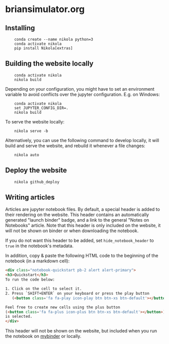 # briansimulator.org

## Installing

```
    conda create --name nikola python=3
    conda activate nikola
    pip install Nikola[extras]
```

## Building the website locally
```
    conda activate nikola
    nikola build
```

Depending on your configuration, you might have to set an environment variable
to avoid conflicts over the jupyter configuration. E.g. on Windows:
```
    conda activate nikola
    set JUPYTER_CONFIG_DIR=.
    nikola build
```

To serve the website locally:
```
    nikola serve -b
```

Alternatively, you can use the following command to develop locally, it will
build and serve the website, and rebuild it whenever a file changes:
```
    nikola auto
```

## Deploy the website
```
    nikola github_deploy
```

## Writing articles

Articles are jupyter notebook files. By default, a special header is added to
their rendering on the website. This header contains an automatically generated
"launch binder" badge, and a link to the general "Notes on Notebooks" article.
Note that this header is only included on the website, it will not be shown on
binder or when downloading the notebook.

If you do not want this header to be added, set `hide_notebook_header` to `true`
in the notebook's metadata.

In addition, copy & paste the following HTML code to the beginning of the
notebook (in a markdown cell):
```HTML
<div class="notebook-quickstart pb-2 alert alert-primary">
<h3>Quickstart</h3>
To run the code below:

1. Click on the cell to select it.
2. Press `SHIFT+ENTER` on your keyboard or press the play button
   (<button class='fa fa-play icon-play btn btn-xs btn-default'></button>) in the toolbar above.

Feel free to create new cells using the plus button
(<button class='fa fa-plus icon-plus btn btn-xs btn-default'></button>), or pressing `SHIFT+ENTER` while this cell
is selected.
</div>
```

This header will not be shown on the website, but included when you run the
notebook on [mybinder](https://mybinder.org) or locally.


